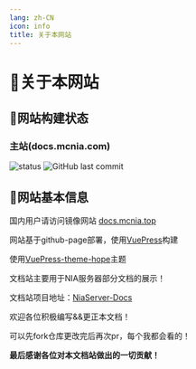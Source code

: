 ```yaml
---
lang: zh-CN
icon: info
title: 关于本网站
---
```


# 📜关于本网站

## 📇网站构建状态

### 主站(docs.mcnia.com)

![status](https://img.shields.io/github/actions/workflow/status/Nia-Server/NiaServer-Docs/deploy-docs.yml?style=for-the-badge)
![GitHub last commit](https://img.shields.io/github/last-commit/Nia-Server/NiaServer-Docs?style=for-the-badge)


## 🧵网站基本信息

国内用户请访问镜像网站 [docs.mcnia.top](http://docs.mcnia.top)

网站基于github-page部署，使用[VuePress](https://v2.vuepress.vuejs.org/)构建

使用[VuePress-theme-hope](https://theme-hope.vuejs.press/)主题

文档站主要用于NIA服务器部分文档的展示！

文档站项目地址：[NiaServer-Docs](https://github.com/Nia-Server/NiaServer-Docs)

欢迎各位积极编写&&更正本文档！

可以先fork仓库更改完后再次pr，每个我都会看的！

**最后感谢各位对本文档站做出的一切贡献！**
